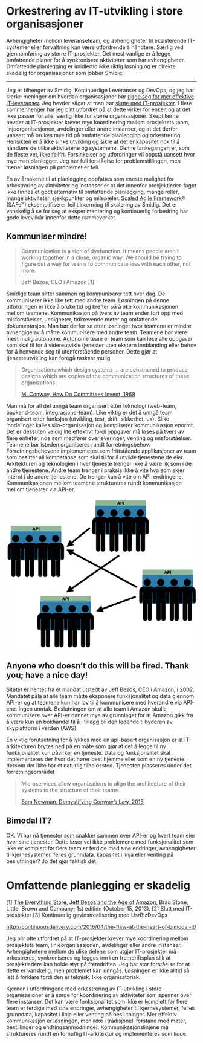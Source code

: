 # Orkestrering av IT-utvikling i store organisasjoner

Avhengigheter mellom leveranseteam, og avhengigheter til eksisterende IT-systemer eller forvaltning kan være utfordrende å håndtere. Særlig ved gjennomføring av større IT-prosjekter. Det mest vanlige er å legge omfattende planer for å synkronisere aktiviteter som har avhengigheter. Omfattende planlegging er imidlertid ikke riktig løsning og er direkte skadelig for organisasjoner som jobber Smidig.

---

Jeg er tilhenger av Smidig, Kontinuerlige Leveranser og DevOps, og jeg har sterke meninger om hvordan organisasjoner bør [rigge seg for mer effektive IT-leveranser](http://open.bekk.no/usrbizdevops). Jeg hevder sågar at man bør [slutte med IT-prosjekter](http://open.bekk.no/slutt-med-it-prosjekter). I flere sammenhenger har jeg blitt utfordret på at dette virker for enkelt og at det ikke passer for alle, særlig ikke for større organisasjoner. Skeptikerne hevder at IT-prosjekter krever mye koordinering mellom prosjektets team, linjeorganisasjonen, avdelinger eller andre instanser, og at det derfor uansett må brukes mye tid på omfattende planlegging og orkestrering. Hensikten er å ikke sinke utvikling og sikre at det er kapasitet nok til å håndtere de ulike aktivitetene og systemene. Denne tankegangen er, som de fleste vet, ikke feilfri. Forsinkelser og utfordringer vil oppstå uansett hvor mye man planlegger. Jeg har full forståelse for problemstillingen, men mener løsningen på problemet er feil.

En av årsakene til at planlegging oppfattes som eneste mulighet for orkestrering av aktiviteter og instanser er at det innenfor prosjektleder-faget ikke finnes et godt alternativ til omfattende planlegging, mange roller, mange aktiviteter, sjekkpunkter og milepæler. [Scaled Agile Framework&reg;](http://www.scaledagileframework.com/) (SAFe&trade;) eksemplifiserer feil tilnærming til skalering av Smidig. Det er vanskelig å se for seg at eksperimentering og kontinuerlig forbedring har gode levevilkår innenfor dette rammeverket.

## Kommuniser mindre!

> Communication is a sign of dysfunction. It means people aren’t working together in a close, organic way. We should be trying to figure out a way for teams to communicate less with each other, not more.
>
> Jeff Bezos, CEO i Amazon [1]

Smidige team sitter sammen og kommuniserer tett hver dag. De kommuniserer ikke like tett med andre team. Løsningen på denne utfordringen er ikke å bruke tid og krefter på å øke kommunikasjonen mellom teamene. Kommunikasjon på tvers av team ender fort opp med misforståelser, uenigheter, tidkrevende møter og omfattende dokumentasjon. Man bør derfor se etter løsninger hvor teamene er mindre avhengige av å måtte kommunisere med andre team. Teamene bør være mest mulig autonome. Autonome team er team som kan løse alle oppgaver som skal til for å videreutvikle tjenester uten ekstern innblanding eller behov for å henvende seg til utenforstående personer. Dette gjør at tjenesteutvikling kan foregå raskest mulig.

> Organizations which design systems ... are constrained to produce designs which are copies of the communication structures of these organizations
>
> [M. Conway, How Do Committees Invent, 1968](http://www.melconway.com/research/committees.html)

Man må for all del unngå team organisert etter teknologi (web-team, backend-team, integrasjons-team). Like viktig er det å unngå team organisert etter funksjon (utvikling, test, drift, sikkerhet, ux). Slike inndelinger kalles silo-organisasjon og kompliserer kommunikasjon enormt. Det er dessuten veldig lite effektivt fordi oppgaver må løses på tvers av flere enheter, noe som medfører overleveringer, venting og misforståelser. Teamene bør isteden organiseres rundt forretningsbehov. Forretningsbehovene implementeres som frittstående applikasjoner av team som besitter all kompetanse som skal til for å utvikle tjenestene de eier. Arkitekturen og teknologien i hver tjeneste trenger ikke å være lik som i de andre tjenestene. Andre team trenger i praksis ikke å vite hva som skjer internt i de andre tjenestene. De trenger kun å vite om API-endringene. Kommunikasjonen mellom teamene struktureres rundt kommunikasjon mellom tjenester via API-er.

![Team kommuniserer over api-er](https://github.com/steinim/writings/raw/master/images/teams_api.png)

##  Anyone who doesn’t do this will be fired.  Thank you; have a nice day!
Sitatet er hentet fra et mandat utstedt av Jeff Bezos, CEO i Amazon, i 2002. Mandatet påla at alle team måtte eksponere funksjonalitet og data gjennom API-er og at teamene kun har lov til å kommunisere med hverandre via API-ene. Ingen unntak. Beslutningen om at alle team i Amazon skulle kommunisere over API-er dannet mye av grunnlaget for at Amazon gikk fra å være kun en bokhandel til å i tillegg bli den ledende tilbyderen av skyplattform i verden (AWS). 

En viktig forutsetning for å lykkes med en api-basert organisasjon er at IT-arkitekturen brytes ned på en måte som gjør at det å legge til ny funksjonalitet kun påvirker *en* tjeneste. Data og funksjonalitet skal implementeres der hvor det hører best hjemme eller som en ny tjeneste dersom det ikke har et naturlig tilholdssted. Tjenesten plasseres under det forretningsområdet 

> Microservices allow organizations to align the architecture of their systems to the structure of their teams.
>
> [Sam Newman, Demystifying Conway’s Law, 2015](https://www.thoughtworks.com/insights/blog/demystifying-conways-law)



## Bimodal IT?


OK. Vi har nå tjenester som snakker sammen over API-er og hvert team eier hver sine tjenester. Dette løser vel ikke problemene med funksjonalitet som ikke er komplett før flere team er ferdige med sine endringer, avhengigheter til kjernesystemer, felles grunndata, kapasitet i linja eller venting på beslutninger? Jo det gjør faktisk det.


# Omfattende planlegging er skadelig

[1] [The Everything Store, Jeff Bezos and the Age of Amazon](http://www.amazon.com/The-Everything-Store-Bezos-Amazon/dp/0316219266), Brad Stone, Little, Brown and Company; 1st edition (October 15, 2013).
[2] Slutt med IT-prosjekter
[3] Kontinuerlig gevinstrealisering med UsrBizDevOps

http://continuousdelivery.com/2016/04/the-flaw-at-the-heart-of-bimodal-it/


Jeg blir ofte utfordret på at IT-prosjekter krever mye koordinering mellom prosjektets team, linjeorganisasjonen, avdelinger eller andre instanser. Avhengighetene mellom de ulike delene som utgjør IT-prosjekter må orkestreres, synkroniseres og legges inn i en fremdriftsplan slik at prosjektledere kan holde styr på fremdriften. Jeg har stor forståelse for at dette er vanskelig, men problemet kan unngås. Løsningen er ikke alltid så lett å forklare fordi den er teknisk. Ikke organisatorisk.

Kjernen i utfordringene med orkestrering av IT-utvikling i store organisasjoner er å sørge for koordinering av aktiviteter som spenner over flere instanser. Det kan være funksjonalitet som ikke er komplett før flere team er ferdige med sine endringer, avhengigheter til kjernesystemer, felles grunndata, kapasitet i linja eller venting på beslutninger. Mer effektiv kommunikasjon er løsningen, men ikke i tradisjonell forstand med møter, bestillinger og endringsanmodninger. Kommunikasjonslinjene må struktureres rundt en fornuftig IT-arkitektur og implementeres som kode.

